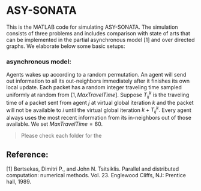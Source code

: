 # ASY-SONATA

This is the MATLAB code for simulating ASY-SONATA.  The simulation consists of three problems and includes comparison with state of arts that can be implemented in the partial asynchronous model [1] and over directed graphs.  We elaborate below some basic setups:

### asynchronous model:
Agents   wakes up according to a random permutation.  An agent will send out information to all its out-neighbors immediately after it finishes its own local update.  Each packet has a random integer traveling time sampled uniformly at random from $[1, MaxTravelTime]$.
Suppose $T_{ij}^k$ is the traveling time of a packet sent from agent $j$ at virtual global iteration $k$ and the packet will not be available to $i$ until the virtual global iteration $k+T_{ij}^k.$  Every agent always uses the most recent information from its in-neighbors out of those available.  We set $MaxTravelTime = 60.$



> Please check each folder for the


## Reference:
[1] Bertsekas, Dimitri P., and John N. Tsitsiklis. Parallel and distributed computation: numerical methods. Vol. 23. Englewood Cliffs, NJ: Prentice hall, 1989.
